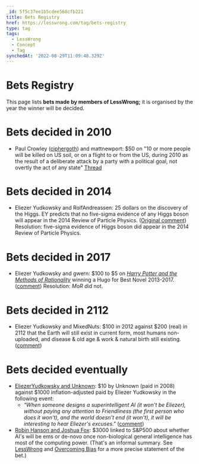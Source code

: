 ```yaml
---
_id: 5f5c37ee1b5cdee568cfb221
title: Bets Registry
href: https://lesswrong.com/tag/bets-registry
type: tag
tags:
  - LessWrong
  - Concept
  - Tag
synchedAt: '2022-08-29T11:09:48.329Z'
---
```

# Bets Registry

This page lists **bets made by members of LessWrong;** it is organised by the year the winner will be decided.

Bets decided in 2010
====================

- Paul Crowley ([ciphergoth](/user/ciphergoth)) and mattnewport: $50 on "10 or more people will be killed on US soil, or on a flight to or from the US, during 2010 as the result of a deliberate attack by a party with a political goal, not overtly the act of any state" [Thread](http://lesswrong.com/lw/1la/new_years_predictions_thread/1dsb)

Bets decided in 2014
====================

- Eliezer Yudkowsky and RolfAndreassen: 25 dollars on the discovery of the Higgs. EY predicts that no five-sigma evidence of any Higgs boson will appear in the 2014 Review of Particle Physics. ([Original comment](http://lesswrong.com/lw/1dt/open_thread_november_2009/181m)) Resolution: five-sigma evidence of Higgs boson did appear in the 2014 Review of Particle Physics.

Bets decided in 2017
====================

- Eliezer Yudkowsky and gwern: $100 to $5 on [*Harry Potter and the Methods of Rationality*](https://wiki.lesswrong.com/wiki/Harry_Potter_and_the_Methods_of_Rationality) winning a Hugo for Best Novel 2013-2017. ([comment](http://lesswrong.com/lw/bfo/harry_potter_and_the_methods_of_rationality/6bcw)) Resolution: *MoR* did not.

Bets decided in 2112
====================

- Eliezer Yudkowsky and MixedNuts: $100 in 2012 against $200 (real) in 2112 that the Earth will still exist in current form, most humans non-uploaded, and disease & old age & work & natural birth still existing. ([comment](http://lesswrong.com/lw/ece/rationality_quotes_september_2012/7gqw))

Bets decided eventually
=======================

- [EliezerYudkowsky and Unknown](http://lesswrong.com/lw/wm/disjunctions_antipredictions_etc/#pix): $10 by Unknown (paid in 2008) against $1000 inflation-adjusted paid by Eliezer Yudkowsky in the following event:
    - *"When someone designs a superintelligent AI (it won't be Eliezer), without paying any attention to Friendliness (the first person who does it won't), and the world doesn't end (it won't), it will be interesting to hear Eliezer's excuses."* ([comment](http://lesswrong.com/lw/ece/rationality_quotes_september_2012/7gqw))
- [Robin Hanson and Joshua Fox](http://lesswrong.com/r/discussion/lw/iaa/bets_on_an_extreme_future): $3000 linked to S&P500 about whether AI's will be ems or de-novo once non-biological general intelligence has most of the computing power. (That's an informal summary. See [LessWrong](http://lesswrong.com/r/discussion/lw/iaa/bets_on_an_extreme_future/) and [Overcoming Bias](http://www.overcomingbias.com/2013/08/em-vs-non-agi-bet.html) for a more precise statement of the bet.)